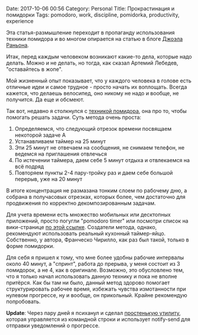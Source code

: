 Date: 2017-10-06 00:56
Category: Personal
Title: Прокрастинация и помидорки
Tags: pomodoro, work, discipline, pomidorka, productivity, experience

Эта статья-размышление переходит в пропаганду использования техники помидора и во многом опирается на статью в блоге [Джоэла Раньона](https://impossiblehq.com/pomodoro-technique/).

Итак, перед каждым человеком возникают какие-то дела, которые надо делать. Можно и не делать, но тогда, как сказал Артемий Лебедев, "оставайтесь в жопе".

Мой жизненный опыт показывает, что у каждого человека в голове есть отличные идеи и самое трудное - просто начать их воплощать. Всегда кажется, что делаешь велосипед, оно никому не надо и вообще, не получится. Да еще и обсмеют.

Так вот, недавно я столкнулся с [техникой помидора](https://ru.wikipedia.org/wiki/%D0%9F%D0%BE%D0%BC%D0%B8%D0%B4%D0%BE%D1%80_(%D0%BC%D0%B5%D1%82%D0%BE%D0%B4)), она про то, чтобы помогать решать задачи. Суть метода очень проста:

1. Определяемся, что следующий отрезок времени посвящаем некоторой задаче А
2. Устанавливаем таймер на 25 минут
3. Эти 25 минут не отвечаем на сообщения, не снимаем телефон, не ведемся на приглашения отвлечься
4. По истечении таймера, даем себе 5 минут отдыха и отвлекаемся на всё подряд
5. Повторяем пункты 2-4 пару-тройку раз и даем себе большой перерыв, уже на 20 минут

В итоге концентрация не размазана тонким слоем по рабочему дню, а собрана в получасовых отрезках, которых более, чем достаточно для продвижения по корректно декомпозированным задачам.

Для учета времени есть множество мобильных или десктопных приложений, просто погугли "pomodoro timer" или посмотри список на вики-странице [по этой ссылке](https://ru.wikipedia.org/wiki/%D0%9F%D0%BE%D0%BC%D0%B8%D0%B4%D0%BE%D1%80_(%D0%BC%D0%B5%D1%82%D0%BE%D0%B4)). Создатели метода, однако, рекомендуют использовать реальный кухонный таймер-яйцо. Собственно, у автора, Франческо Чирилло, как раз был такой, только в форме помидорки.

Для себя я пришел к тому, что мне более удобны рабочие интервалы около 40 минут, а "спринт", работа до прерыва, у меня состоит из 3 помидорок, а не 4, как в оригинале. Возможно, это обусловлено тем, что я только начал использовать данную технику и пока не вполне притёрся. Как бы там ни было, данный метод здорово помогает структурировать рабочее время, избежать чувства измотанности при нулевом прогрессе, ну и вообще, он прикольный. Крайне рекомендую попробовать.

**Update**: Через пару дней я психанул и сделал [простенькую утилиту](https://agrrh.com/2017/pomidorka), которая управляется из командной строки и использует notify-send для отправки уведомлений о прогрессе.
